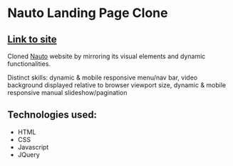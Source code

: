 <h1>Nauto Landing Page Clone</h1>

<h2><a target="_blank" href="https://rrogerthat.github.io/nauto-clone/">Link to site</a></h2>

<p>Cloned <a target="_blank" href="https://www.nauto.com/">Nauto</a> website by mirroring its visual elements and dynamic functionalities.</p>

<p>Distinct skills: dynamic & mobile responsive menu/nav bar, video background displayed relative to browser viewport size, dynamic & mobile responsive manual slideshow/pagination</p>

<h2>Technologies used:</h2>
<ul>
  <li>HTML</li>
  <li>CSS</li>
  <li>Javascript</li>
  <li>JQuery</li>
</ul>
